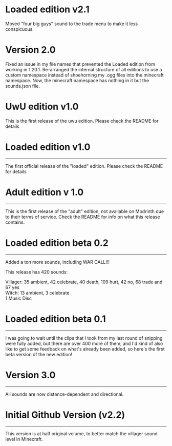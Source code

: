 # Loaded edition v2.1
Moved "four big guys" sound to the trade menu to make it less conspicuous.

# Version 2.0
Fixed an issue in my file names that prevented the Loaded edition from working in 1.20.1.  Re-arranged the internal structure of all editions to use a custom namespace instead of shoehorning my .ogg files into the minecraft namespace.  Now, the minecraft namespace has nothing in it but the sounds.json file.

# UwU edition v1.0
This is the first release of the uwu edition. Please check the README for details

# Loaded edition v1.0
---
The first official release of the "loaded" edition. Please check the README for details

# Adult edition v 1.0
---
This is the first release of the "adult" edition, not available on Modrinth due to their terms of service. Check the README for info on what this release contains.

# Loaded edition beta 0.2
---
Added a ton more sounds, including WAR CALL!!!

This release has 420 sounds:

Villager: 35 ambient, 42 celebrate, 40 death, 109 hurt, 42 no, 68 trade and 67 yes  
Witch: 13 ambient, 3 celebrate  
1 Music Disc

# Loaded edition beta 0.1
---
I was going to wait until the clips that I took from my last round of snipping were fully added, but there are over 400 more of them, and I'd kind of also like to get some feedback on what's already been added, so here's the first beta version of the new edition!

# Version 3.0
---
All sounds are now distance-dependent and directional.

# Initial Github Version (v2.2)
---
This version is at half original volume, to better match the villager sound level in Minecraft.